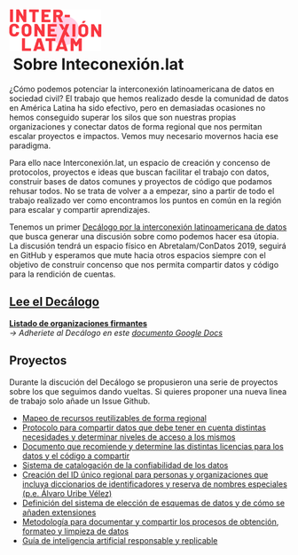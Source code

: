 # <div style="img-align:right"><img src="interconexion.png" height="75"  /></div>&nbsp;Sobre Inteconexión.lat 

¿Cómo podemos potenciar la interconexión latinoamericana de datos en sociedad civil? El trabajo que hemos realizado desde la comunidad de datos en América Latina ha sido efectivo, pero en demasiadas ocasiones no hemos conseguido superar los silos que son nuestras propias organizaciones y conectar datos de forma regional que nos permitan escalar proyectos e impactos. Vemos muy necesario movernos hacia ese paradigma.

Para ello nace Interconexión.lat, un espacio de creación y concenso de protocolos, proyectos e ideas que buscan facilitar el trabajo con datos, construir bases de datos comunes y proyectos de código que podamos rehusar todos. No se trata de volver a a empezar, sino a partir de todo el trabajo realizado ver como encontramos los puntos en común en la región para escalar y compartir aprendizajes.

Tenemos un primer [Decálogo por la interconexión latinoamericana de datos](https://github.com/Interconexion-Lat/Decalogo/blob/master/Decalogo.md) que busca generar una discusión sobre como podemos hacer esa útopia. La discusión tendrá un espacio físico en Abretalam/ConDatos 2019, seguirá en GitHub y esperamos que mute hacia otros espacios siempre con el objetivo de construir concenso que nos permita compartir datos y código para la rendición de cuentas. 

## [Lee el Decálogo](https://github.com/Interconexion-Lat/Decalogo/blob/master/Decalogo.md)  
**[Listado de organizaciones firmantes](https://github.com/Interconexion-Lat/Decalogo/blob/master/firmantes.md)**  
*-> Adheriete al Decálogo en este [documento Google Docs](https://docs.google.com/document/d/1Vr7APtWAcdic4oeN-vC8TiXBjtAozjDLucAr_C33K4w/edit)*  


## Proyectos

Durante la discución del Decálogo se propusieron una serie de proyectos sobre los que seguimos dando vueltas. Si quieres proponer una nueva linea de trabajo solo añade un Issue Github. 
* [Mapeo de recursos reutilizables de forma regional](https://github.com/Interconexion-Lat/Decalogo/issues/1)
* [Protocolo para compartir datos que debe tener en cuenta distintas necesidades y determinar niveles de acceso a los mismos](https://github.com/Interconexion-Lat/Decalogo/issues/2)
* [Documento que recomiende y determine las distintas licencias para los datos y el código a compartir](https://github.com/Interconexion-Lat/Decalogo/issues/3)
* [Sistema de catalogación de la confiabilidad de los datos](https://github.com/Interconexion-Lat/Decalogo/issues/4)
* [Creación del ID único regional para personas y organizaciones que incluya diccionarios de identificadores y reserva de nombres especiales (p.e. Álvaro Uribe Vélez)](https://github.com/Interconexion-Lat/Decalogo/issues/5)
* [Definición del sistema de elección de esquemas de datos y de cómo se añaden extensiones](https://github.com/Interconexion-Lat/Decalogo/issues/6)
* [Metodología para documentar y compartir los procesos de obtención, formateo y limpieza de datos](https://github.com/Interconexion-Lat/Decalogo/issues/7)
* [Guía de inteligencia artificial responsable y replicable](https://github.com/Interconexion-Lat/Decalogo/issues/8)

